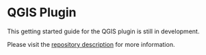 # QGIS Plugin

This getting started guide for the QGIS plugin is still in development. 

Please visit the [repository description](https://github.com/Open-EO/openeo-qgis-plugin) for more information.